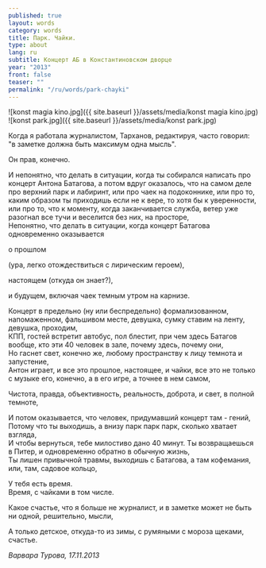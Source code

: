 ```yaml
---
published: true
layout: words
category: words
title: Парк. Чайки.
type: about
lang: ru
subtitle: Концерт АБ в Константиновском дворце
year: "2013"
front: false
teaser: ""
permalink: "/ru/words/park-chayki"
---
```


![konst magia kino.jpg]({{ site.baseurl }}/assets/media/konst magia kino.jpg)
![konst park.jpg]({{ site.baseurl }}/assets/media/konst park.jpg)

Когда я работала журналистом, Тарханов, редактируя, часто говорил: "в заметке должна быть максимум одна мысль".  

Он прав, конечно.  

И непонятно, что делать в ситуации, когда ты собирался написать про концерт Антона Батагова, а потом вдруг оказалось, что на самом деле про верхний парк и лабиринт, или про чаек на подоконнике, или про то, каким образом ты приходишь если не к вере, то хотя бы к уверенности, или про то, что к моменту, когда заканчивается служба, ветер уже разогнал все тучи и веселится без них, на просторе,   
Непонятно, что делать в ситуации, когда концерт Батагова одновременно оказывается  

о прошлом  

(ура, легко отождествиться с лирическим героем),  

настоящем (откуда он знает?),  

и будущем, включая чаек темным утром на карнизе.  


Концерт в предельно (ну или беспредельно) формализованном, напомаженном, фальшивом месте, девушка, сумку ставим на ленту, девушка, проходим,   
КПП, гостей встретит автобус, пол блестит, при чем здесь Батагов вообще, кто эти 40 человек в зале, почему здесь, почему они,  
Но гаснет свет, конечно же, любому пространству к лицу темнота и запустение,  
Антон играет, и все это прошлое, настоящее, и чайки, все это не только с музыке его,   конечно, а в его игре, а точнее в нем самом,  

Чистота, правда, объективность, реальность, доброта, и свет, в полной темноте,  

И потом оказывается, что человек, придумавший концерт там - гений,   
Потому что ты выходишь, а внизу парк парк парк, сколько хватает взгляда,   
И чтобы вернуться, тебе милостиво дано 40 минут. Ты возвращаешься в Питер, и одновременно обратно в обычную жизнь,  
Ты лишен привычной травмы, выходишь с Батагова, а там кофемания, или, там, садовое кольцо,  

У тебя есть время.  
Время, с чайками в том числе.  

Какое счастье, что я больше не журналист, и в заметке может не быть ни одной, решительно, мысли,  

А только детское, откуда-то из зимы, с румяными с мороза щеками, счастье.

_Варвара Турова, 17.11.2013_